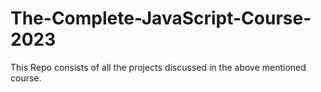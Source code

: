 # The-Complete-JavaScript-Course-2023
This Repo consists of all the projects discussed in the above mentioned course.

